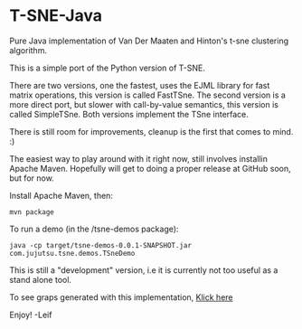 T-SNE-Java
==========


Pure Java implementation of Van Der Maaten and Hinton's t-sne clustering algorithm.

This is a simple port of the Python version of T-SNE.

There are two versions, one the fastest, uses the EJML library for fast matrix operations, this version is called FastTSne.
The second version is a more direct port, but slower with call-by-value semantics, this version is called SimpleTSne.
Both versions implement the TSne interface.

There is still room for improvements, cleanup is the first that comes to mind. :)

The easiest way to play around with it right now, still involves installin Apache Maven. Hopefully will get to doing a
proper release at GitHub soon, but for now.

Install Apache Maven, then:

	mvn package
	
To run a demo (in the <TOPLEVEL>/tsne-demos package):

	java -cp target/tsne-demos-0.0.1-SNAPSHOT.jar com.jujutsu.tsne.demos.TSneDemo


This is still a "development" version, i.e it is currently not too useful as a stand alone tool.

To see graps generated with this implementation, [Klick here](http://lejon.github.io/TSneJava/)

Enjoy!
-Leif
  
